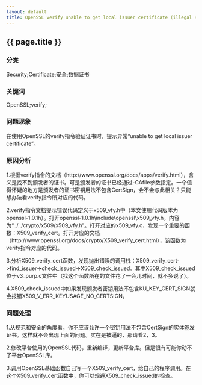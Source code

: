 ```yaml
---
layout: default
title: OpenSSL verify unable to get local issuer certificate (illegal KeyUsage)
---
```

<h2>{{ page.title }}</h2>
<h3>分类</h3>
<p>Security;Certificate;安全;数据证书</p>
<h3>关键词</h3>
<p>OpenSSL;verify;</p>

<h3>问题现象</h3>
<p>在使用OpenSSL的verify指令验证证书时，提示异常“unable to get local issuer certificate”。</p>

<h3>原因分析</h3>
<p>1.根据verify指令的文档（http://www.openssl.org/docs/apps/verify.html），含义是找不到颁发者的证书。可是颁发者的证书已经通过-CAfile参数指定。一个值得怀疑的地方是颁发者的证书密钥用法不包含CertSign，会不会与此相关？只能想办法看verify指令所对应的代码。
</p>
<p>
2.verify指令文档提示错误代码定义于x509_vfy.h中（本文使用代码版本为openssl-1.0.1h）。打开openssl-1.0.1h\include\openssl\x509_vfy.h，内容为“../../crypto/x509/x509_vfy.h”。打开对应的x509_vfy.c，发现一个重要的函数：X509_verify_cert。打开对应的文档（http://www.openssl.org/docs/crypto/X509_verify_cert.html），该函数为verify指令对应的代码。
</p>
<p>
3.分析X509_verify_cert函数，发现抛出错误的调用栈：X509_verify_cert->find_issuer->check_issued->X509_check_issued。其中X509_check_issued位于v3_purp.c文件中（找这个函数所在的文件花了一会儿时间，就不多说了）。
</p>
<p>
4.X509_check_issued中如果发现颁发者密钥用法不包含KU_KEY_CERT_SIGN就会报错X509_V_ERR_KEYUSAGE_NO_CERTSIGN。
</p>


<h3>问题处理</h3>
<p>1.从规范和安全的角度看，你不应该允许一个密钥用法不包含CertSign的实体签发证书。这样就不会出现上面的问题。实在是被逼的，那请看2，3。</p>
<p>2.修改平台使用的OpenSSL代码，重新编译，更新平台库。但是很有可能你动不了平台OpenSSL库。</p>
<p>3.调用OpenSSL基础函数自己写一个X509_verify_cert，给自己的程序调用。在这个X509_verify_cert函数中，你可以规避X509_check_issued的检查。</p>
